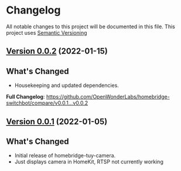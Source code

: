 # Changelog

All notable changes to this project will be documented in this file. This project uses [Semantic Versioning](https://semver.org/)

## [Version 0.0.2](https://github.com/donavanbecker/homebridge-tuya-camera/releases/tag/v0.0.2) (2022-01-15)

## What's Changed
* Housekeeping and updated dependencies.

**Full Changelog**: https://github.com/OpenWonderLabs/homebridge-switchbot/compare/v0.0.1...v0.0.2

## [Version 0.0.1](https://github.com/donavanbecker/homebridge-tuya-camera/releases/tag/v0.0.1) (2022-01-05)

## What's Changed
* Initial release of homebridge-tuy-camera.
* Just displays camera in HomeKit, RTSP not currently working
